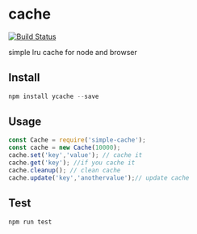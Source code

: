 # cache
[![Build Status](https://travis-ci.org/ah-yu/cache.svg?branch=master)](https://travis-ci.org/ah-yu/cache)

simple lru cache for node and browser

## Install

```js
npm install ycache --save
```

## Usage

```js
const Cache = require('simple-cache');
const cache = new Cache(10000);
cache.set('key','value'); // cache it
cache.get('key'); //if you cache it 
cache.cleanup(); // clean cache
cache.update('key','anothervalue');// update cache
```

## Test

```js
npm run test
```


